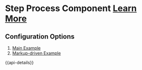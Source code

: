 # Step Process Component [Learn More](#)

## Configuration Options

1. [Main Example](/patterns/step-process)
2. [Markup-driven Example](/patterns/step-process-markup)

{{api-details}}
